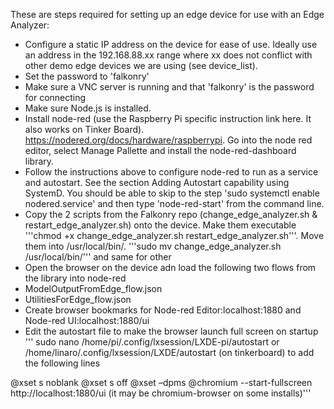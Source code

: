 These are steps required for setting up an edge device for use with an Edge Analyzer:
- Configure a static IP address on the device for ease of use. Ideally use an address in the 192.168.88.xx range where xx does not conflict with other demo edge devices we are using (see device_list).
- Set the password to 'falkonry'
- Make sure a VNC server is running and that 'falkonry' is the password for connecting
- Make sure Node.js is installed.
- Install node-red (use the Raspberry Pi specific instruction link here. It also works on Tinker Board). https://nodered.org/docs/hardware/raspberrypi. Go into the node red editor, select Manage Pallette and install the node-red-dashboard library.
- Follow the instructions above to configure node-red to run as a service and autostart. See the section Adding Autostart capability using SystemD. You should be able to skip to the step 'sudo systemctl enable nodered.service' and then type 'node-red-start' from the command line.
- Copy the 2 scripts from the Falkonry repo (change_edge_analyzer.sh & restart_edge_analyzer.sh) onto the device. Make them executable '''chmod +x change_edge_analyzer.sh restart_edge_analyzer.sh'''. Move them into /usr/local/bin/. '''sudo mv change_edge_analyzer.sh /usr/local/bin/''' and same for other
- Open the browser on the device adn load the following two flows from the library into node-red
 - ModelOutputFromEdge_flow.json
 - UtilitiesForEdge_flow.json
- Create browser bookmarks for Node-red Editor:localhost:1880 and Node-red UI:localhost:1880/ui
- Edit the autostart file to make the browser launch full screen on startup
'''
sudo nano /home/pi/.config/lxsession/LXDE-pi/autostart or /home/linaro/.config/lxsession/LXDE/autostart (on tinkerboard)
to add the following lines

@xset s noblank
@xset s off
@xset –dpms
@chromium --start-fullscreen http://localhost:1880/ui (it may be chromium-browser on some installs)'''
